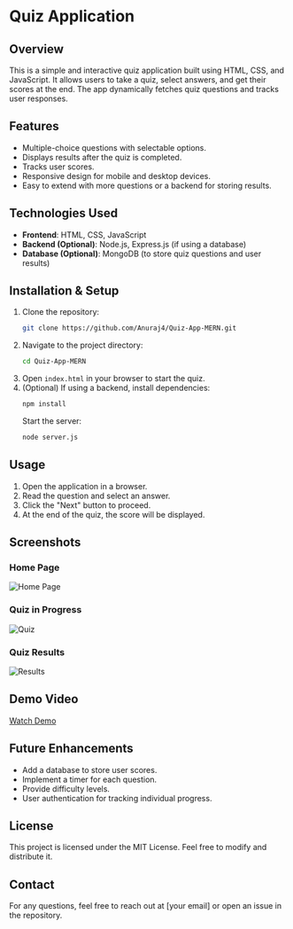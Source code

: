 # Quiz Application

## Overview
This is a simple and interactive quiz application built using HTML, CSS, and JavaScript. It allows users to take a quiz, select answers, and get their scores at the end. The app dynamically fetches quiz questions and tracks user responses.

## Features
- Multiple-choice questions with selectable options.
- Displays results after the quiz is completed.
- Tracks user scores.
- Responsive design for mobile and desktop devices.
- Easy to extend with more questions or a backend for storing results.

## Technologies Used
- **Frontend**: HTML, CSS, JavaScript
- **Backend (Optional)**: Node.js, Express.js (if using a database)
- **Database (Optional)**: MongoDB (to store quiz questions and user results)

## Installation & Setup
1. Clone the repository:
   ```sh
   git clone https://github.com/Anuraj4/Quiz-App-MERN.git
   ```
2. Navigate to the project directory:
   ```sh
   cd Quiz-App-MERN
   ```
3. Open `index.html` in your browser to start the quiz.
4. (Optional) If using a backend, install dependencies:
   ```sh
   npm install
   ```
   Start the server:
   ```sh
   node server.js
   ```

## Usage
1. Open the application in a browser.
2. Read the question and select an answer.
3. Click the "Next" button to proceed.
4. At the end of the quiz, the score will be displayed.

## Screenshots
### Home Page
![Home Page](screenshots/home.png)
### Quiz in Progress
![Quiz](screenshots/quiz.png)
### Quiz Results
![Results](screenshots/results.png)

## Demo Video
[Watch Demo](https://yourvideolink.com)

## Future Enhancements
- Add a database to store user scores.
- Implement a timer for each question.
- Provide difficulty levels.
- User authentication for tracking individual progress.

## License
This project is licensed under the MIT License. Feel free to modify and distribute it.

## Contact
For any questions, feel free to reach out at [your email] or open an issue in the repository.

